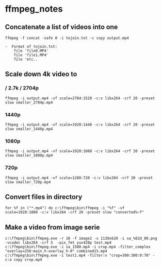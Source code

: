 # ffmpeg_notes

## Concatenate a list of videos into one

```
ffmpeg -f concat -safe 0 -i tojoin.txt -c copy output.mp4
```
    -  Format of tojoin.txt:
        file 'file0.MP4'
        file 'file1.MP4'
        file 'etc..

##  Scale down 4k video to

### / 2.7k / 2704p

```
ffmpeg -i output.mp4 -vf scale=2704:1520 -c:v libx264 -crf 20 -preset slow smaller_2704p.mp4
```

### 1440p

```
ffmpeg -i output.mp4 -vf scale=1920:1440 -c:v libx264 -crf 20 -preset slow smaller_1440p.mp4
```

### 1080p

```
ffmpeg -i output.mp4 -vf scale=1920:1080 -c:v libx264 -crf 20 -preset slow smaller_1080p.mp4
```

### 720p

```
ffmpeg -i output.mp4 -vf scale=1280:720 -c:v libx264 -crf 20 -preset slow smaller_720p.mp4
```

## Convert files in directory

```
for %f in ("*.mp4") do c:\ffmpeg\bin\ffmpeg -i "%f" -vf scale=1920:1080 -c:v libx264 -crf 20 -preset slow "converted%~f"
```

## Make a video from image serie

```
c:\ffmpeg\bin\ffmpeg.exe -r 10 -f image2 -s 1130x620 -i sa_%02d_00.png -vcodec libx264 -crf 5  -pix_fmt yuv420p test.mp4
c:\ffmpeg\bin\ffmpeg.exe -i sa_1500.mp4 -i crop.mp4 -filter_complex "overlay=250:main_h-overlay_h-0" combined15.mp4
c:\ffmpeg\bin\ffmpeg.exe -i test1.mp4 -filter:v "crop=300:300:0:70" -c:a copy crop.mp4
```